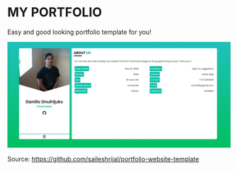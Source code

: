 # MY PORTFOLIO

Easy and good looking portfolio template for you!

![alt text](image.png)

Source: https://github.com/saileshrijal/portfolio-website-template

